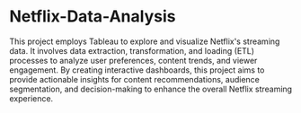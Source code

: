 # Netflix-Data-Analysis
This project employs Tableau to explore and visualize Netflix's streaming data. It involves data extraction, transformation, and loading (ETL) processes to analyze user preferences, content trends, and viewer engagement. By creating interactive dashboards, this project aims to provide actionable insights for content recommendations, audience segmentation, and decision-making to enhance the overall Netflix streaming experience.
